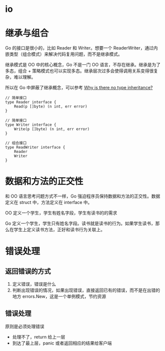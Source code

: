 # io 

# 继承与组合

Go 的接口是很小的，比如 Reader 和 Writer。想要一个 ReaderWriter，通过内嵌类型（组合模式）来解决代码复用问题，而不是继承模式。

继承模式是 OO 中的核心概念，Go 不是一门 OO 语言，不存在继承。继承是为了多态，组合 + 策略模式也可以实现多态。继承层次过多会使得调用关系变得很复杂，难以理解。

所以在 Go 中屏蔽了继承概念，可以参考 [Why is there no type inheritance?](https://Golang.org/doc/faq#inheritance)

```Gotemplate
// 简单接口
type Reader interface {
	Read(p []byte) (n int, err error)
}

// 简单接口
type Writer interface {
	Write(p []byte) (n int, err error)
}

// 组合接口
type ReadWriter interface {
	Reader
	Writer
}
```

# 数据和方法的正交性

和 OO 语言思考问题方式不一样，Go 强迫程序员保持数据和方法的正交性。数据定义在 struct 中，方法定义在 interface 中。

OO 定义一个学生，学生有姓名字段，学生有读书的的需求

Go 定义一个学生，学生只有姓名字段。读书就是读书的行为。如果学生读书，那么在学生上定义读书方法，正好和读书行为关联上。

# 错误处理

## 返回错误的方式

1. 定义错误，错误是什么
2. 判断出现错误的情况，如果出现错误，直接返回已有的错误，而不是在出错的地方 errors.New，这是一个单例模式，节约资源

## 错误处理

原则是必须处理错误
- 处理不了，return 给上一层
- 到达了最上层，panic 或者返回相应的结果给客户端

